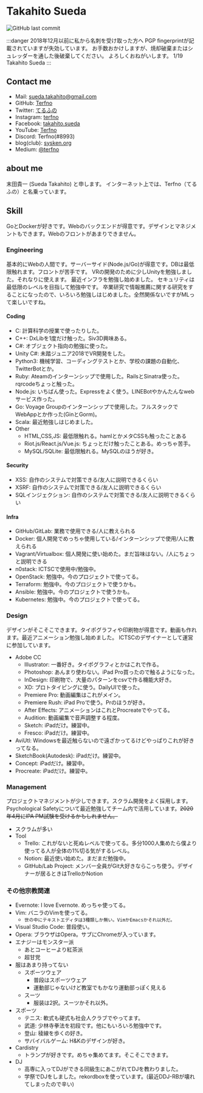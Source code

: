 # Takahito Sueda
![GitHub last commit](https://img.shields.io/github/last-commit/terfno/terfno.github.io)

<style>
    .c{
        text-align:center;
    }
</style>
<link rel="icon" href="./gravatar.jpeg">
<title>Terfno Desk</title>

:::danger
2018年12月以前に私から名刺を受け取った方へ
PGP fingerprintが記載されていますが失効しています。
お手数おかけしますが、焼却破棄またはシュレッダーを通した後破棄してください。
よろしくおねがいします。 1/19 Takahito Sueda
:::

## Contact me
* Mail: sueda.takahito@gmail.com
* GitHub: [Terfno](https://github.com/Terfno)
* Twitter: [てるふの](https://twitter.com/terfno_mai)
* Instagram: [terfno](https://www.instagram.com/terfno/* )
* Facebook: [takahito.sueda](https://www.facebook.com/takahito.sueda)
* YouTube: [Terfno](https://www.youtube.com/channel/UCxkKHEReWImVnREwRFXGYWg?view_as=subscriber)
* Discord: Terfno(#8993)
* blog(club): [sysken.org](https://sysken.org/blog/author/Terfno)
* Medium: [@terfno](https://medium.com/@terfno)

## about me
末田貴一 (Sueda Takahito) と申します。
インターネット上では、Terfno（てるふの）と名乗っています。

## Skill
GoとDockerが好きです。Webのバックエンドが得意です。デザインとマネジメントもできます。Webのフロントがあまりできません。

### Engineering
基本的にWebの人間です。サーバーサイド(Node.js/Go)が得意です。DBは最低限触れます。フロントが苦手です。
VRの開発のために少しUnityを勉強しました。それなりに使えます。
最近インフラを勉強し始めました。
セキュリティは最低限のレベルを目指して勉強中です。
卒業研究で情報推薦に関する研究をすることになったので、いろいろ勉強しはじめました。全然関係ないですがMLって楽しいですね。

#### Coding
- C: 計算科学の授業で使ったりした。
- C++: DxLibを1度だけ触った。Siv3D興味ある。
- C#: オブジェクト指向の勉強に使った。
- Unity C#: 未踏ジュニア2018でVR開発をした。
- Python3: 機械学習、コーディングテストとか、学校の課題の自動化、TwitterBotとか。
- Ruby: Ateamのインターンシップで使用した。RailsとSinatra使った。rqrcodeちょっと触った。
- Node.js: いちばん使った。Expressをよく使う。LINEBotやかんたんなwebサービス作った。
- Go: Voyage Groupのインターンシップで使用した。フルスタックでWebAppとか作った(GinとGorm)。
- Scala: 最近勉強しはじめました。
- Other
  - HTML,CSS,JS: 最低限触れる。hamlとかメタCSSも触ったことある
  - Riot.js/React.js/Vue.js: ちょっとだけ触ったことある。めっちゃ苦手。
  - MySQL/SQLite: 最低限触れる。MySQLのほうが好き。

#### Security
- XSS: 自作のシステムで対策できる/友人に説明できるくらい
- XSRF: 自作のシステムで対策できる/友人に説明できるくらい
- SQLインジェクション: 自作のシステムで対策できる/友人に説明できるくらい

#### Infra
- GitHub/GitLab: 業務で使用できる/人に教えられる
- Docker: 個人開発でめっちゃ使用している/インターンシップで使用/人に教えられる
- Vagrant/Virtualbox: 個人開発に使い始めた。まだ旨味はない。/人にちょっと説明できる
- n0stack: ICTSCで使用中/勉強中。
- OpenStack: 勉強中。今のプロジェクトで使ってる。
- Terraform: 勉強中。今のプロジェクトで使うかも。
- Ansible: 勉強中。今のプロジェクトで使うかも。
- Kubernetes: 勉強中。今のプロジェクトで使ってる。

### Design
デザインがそこそこできます。タイポグラフィや印刷物が得意です。動画も作れます。最近アニメーション勉強し始めました。
ICTSCのデザイナーとして運営に参加しています。

- Adobe CC
  - Illustrator: 一番好き。タイポグラフィとかはこれで作る。
  - Photoshop: あんまり使わない。iPad Pro買ったので触るようになった。
  - InDesign: 印刷物で、大量のパターンをcsvで作る機能大好き。
  - XD: プロトタイピングに使う。DailyUIで使った。
  - Premiere Pro: 動画編集はこれがメイン。
  - Premiere Rush: iPad Proで使う。Prのほうが好き。
  - After Effects: アニメーションはこれとProcreateでやってる。
  - Audition: 動画編集で音声調整する程度。
  - Sketch: iPadだけ。練習中。
  - Fresco: iPadだけ。練習中。
- AviUtl: Windowsを最近触らないので遠ざかってるけどやっぱりこれが好きってなる。
- SketchBook(Autodesk): iPadだけ。練習中。
- Concept: iPadだけ。練習中。
- Procreate: iPadだけ。練習中。

### Management
プロジェクトマネジメントが少しできます。スクラム開発をよく採用します。
Psychological Safetyについて最近勉強してチーム内で活用しています。~~2020年4月にIPA PM試験を受けるかもしれません。~~

- スクラムが多い
- Tool
  - Trello: これがないと死ぬレベルで使ってる。多分1000人集めたら僕より使ってる人が全体の1%切る気がするレベル。
  - Notion: 最近使い始めた。まだまだ勉強中。
  - GitHub/Lab Project: メンバー全員がGit大好きならこっち使う。デザイナーが居るときはTrelloかNotion

### その他宗教関連
- Evernote: I love Evernote. めっちゃ使ってる。
- Vim: バニラのVimを使ってる。
  - `世の中にテキストエディタは3種類しか無い。VimかEmacsかそれ以外だ。`
- Visual Studio Code: 普段使い。
- Opera: ブラウザはOpera。サブにChromeが入っています。
- エナジーはモンスター派
  - あとコーヒーより紅茶派
  - 超甘党
- 服はあまり持ってない
  - スポーツウェア
    - 普段はスポーツウェア
    - 運動部じゃないけど教室でもかなり運動部っぽく見える
  - スーツ
    - 服装は2択。スーツかそれ以外。
- スポーツ
  - テニス: 軟式も硬式も社会人クラブでやってます。
  - 武道: 少林寺拳法を初段です。他にもいろいろ勉強中です。
  - 登山: 稜線を歩くの好き。
  - サバイバルゲーム: H&Kのデザインが好き。
- Cardistry
  - トランプが好きです。めちゃ集めてます。そこそこできます。
- DJ
  - 高専に入ってDJができる同級生にあこがれてDJを教わりました。
  - 学祭でDJをしました。rekordboxを使っています。(最近DDJ-RBが壊れてしまったので辛い)
